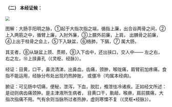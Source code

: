 #### （二）  本经证候：

<img src="img/图12.jpg" style="zoom:80%;" />


图解：大肠手阳明之脉，①起于大指次指之端，循指上廉，出合谷两骨之间，②上入两筋之中，循臂上廉，入肘外廉，③上臑外前廉，上肩， 出髃骨之前廉，④上出于柱骨之会上，⑤下入缺盆，⑥络肺，下膈，⑦ 属大肠，

其支者，⑧从缺盆上颈、贯颊，⑨入下齿中，还出挟口，交人中—— 左之右，右之左，⑩上挟鼻孔（《灵枢、经脉》）。

经证：目黄，口干，鼻流清涕，出鼻血，齿痛，颈肿，喉咙痛，肩臂前加疼痛，食指不能运用，经脉分布处出现灼热肿胀， 或僵冷（均属本经病)。  

腑证：可见肠中切痛，便秘，泄泻，下血，脱肛，飧泄怯冷诸疾。正如经文所述：是动则病齿痛颈肿。是主津液所生病者， 目黄口干，鼽衄，喉痹，肩前臑痛，大指次指痛不用。气有余则当脉所过者热肿，虚则寒慄不复（《灵枢•经脉》）。
